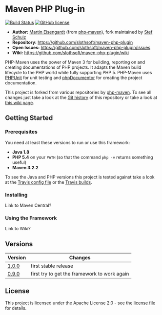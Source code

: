 #  Maven PHP Plug-in

[![Build Status](https://travis-ci.org/slothsoft/maven-php-plugin.svg?branch=master)](https://travis-ci.org/slothsoft/maven-php-plugin) [![GitHub license](https://img.shields.io/badge/license-Apache%20License%202.0-blue.svg?style=flat)](http://www.apache.org/licenses/LICENSE-2.0)

- **Author:** [Martin Eisengardt](mailto:Martin.Eisengardt@googlemail.com) (from [php-maven](https://github.com/php-maven)), fork maintained by [Stef Schulz](mailto:s.schulz@slothsoft.de)
- **Repository:** <https://github.com/slothsoft/maven-php-plugin>
- **Open Issues:** <https://github.com/slothsoft/maven-php-plugin/issues>
- **Wiki:** <https://github.com/slothsoft/maven-php-plugin/wiki>

PHP-Maven uses the power of Maven 3 for building, reporting on and creating documentations of PHP projects. It adapts the Maven build lifecycle to the PHP world while fully supporting PHP 5. PHP-Maven uses [PHPUnit](http://www.phpunit.de/) for unit testing and [phpDocumentor](http://www.phpdoc.org/) for creating the project documentation.

This project is forked from various repositories by [php-maven](https://github.com/php-maven). To see all changes just take a look at the [Git history](https://github.com/slothsoft/maven-php-plugin/commits/master) of this repository or take a look at [this wiki page](https://github.com/slothsoft/maven-php-plugin/wiki/Fork-Updates).



## Getting Started

### Prerequisites

You need at least these versions to run or use this framework:

- **Java 1.8**
- **PHP 5.4** on your `PATH` (so that the command `php -v` returns something useful)
- **Maven 3.2.2**

To see the Java and PHP versions this project is tested against take a look at the [Travis config file](https://github.com/slothsoft/maven-php-plugin/blob/master/.travis.yml) or the [Travis builds](https://travis-ci.org/slothsoft/maven-php-plugin).



### Installing

Link to Maven Central?


### Using the Framework

Link to Wiki?
     

##  Versions


| Version       | Changes       |
| ------------- | ------------- |
| [1.0.0](https://github.com/slothsoft/maven-php-plugin/milestone/2?closed=1) | first stable release |
| [0.9.0](https://github.com/slothsoft/maven-php-plugin/milestone/1?closed=1) | first try to get the framework to work again |



## License

This project is licensed under the Apache License 2.0 - see the [license file](https://github.com/php-maven/phpmaven-common-parent/blob/master/LICENSE) for details.

